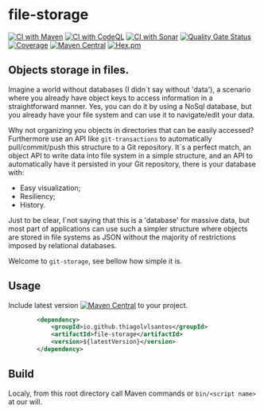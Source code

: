 # file-storage

[![CI with Maven](https://github.com/thiagolvlsantos/git-storage/actions/workflows/maven.yml/badge.svg)](https://github.com/thiagolvlsantos/git-storage/actions/workflows/maven.yml)
[![CI with CodeQL](https://github.com/thiagolvlsantos/git-storage/actions/workflows/codeql.yml/badge.svg)](https://github.com/thiagolvlsantos/git-storage/actions/workflows/codeql.yml)
[![CI with Sonar](https://github.com/thiagolvlsantos/git-storage/actions/workflows/sonar.yml/badge.svg)](https://github.com/thiagolvlsantos/git-storage/actions/workflows/sonar.yml)
[![Quality Gate Status](https://sonarcloud.io/api/project_badges/measure?project=thiagolvlsantos_git-storage&metric=alert_status)](https://sonarcloud.io/dashboard?id=thiagolvlsantos_git-storage)
[![Coverage](https://sonarcloud.io/api/project_badges/measure?project=thiagolvlsantos_git-storage&metric=coverage)](https://sonarcloud.io/dashboard?id=thiagolvlsantos_git-storage)
[![Maven Central](https://maven-badges.herokuapp.com/maven-central/io.github.thiagolvlsantos/git-storage/badge.svg)](https://repo1.maven.org/maven2/io/github/thiagolvlsantos/git-storage/)
[![Hex.pm](https://img.shields.io/hexpm/l/plug.svg)](http://www.apache.org/licenses/LICENSE-2.0)


## Objects storage in files.

Imagine a world without databases (I didn`t say without 'data'), a scenario where you already have object keys to access information in a straightforward manner. Yes, you can do it by using a NoSql database, but you already have your file system and can use it to navigate/edit your data. 

Why not organizing you objects in directories that can be easily accessed? Furthermore use an API like ``git-transactions`` to automatically pull/commit/push this structure to a Git repository. It`s a perfect match, an object API to write data into file system in a simple structure, and an API to automatically have it persisted in your Git repository, there is your database with:
- Easy visualization;
- Resiliency;
- History.

Just to be clear, I`not saying that this is a 'database' for massive data, but most part of applications can use such a simpler structure where objects are stored in file systems as JSON without the majority of restrictions imposed by relational databases.

Welcome to ``git-storage``, see bellow how simple it is.

## Usage

Include latest version [![Maven Central](https://maven-badges.herokuapp.com/maven-central/io.github.thiagolvlsantos/git-storage/badge.svg)](https://repo1.maven.org/maven2/io/github/thiagolvlsantos/git-storage/) to your project.

```xml
		<dependency>
			<groupId>io.github.thiagolvlsantos</groupId>
			<artifactId>file-storage</artifactId>
			<version>${latestVersion}</version>
		</dependency>
```

## Build

Localy, from this root directory call Maven commands or `bin/<script name>` at our will.
